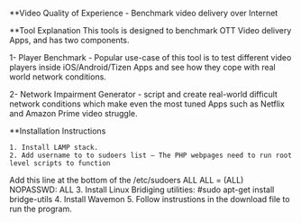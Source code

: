 **Video Quality of Experience - Benchmark video delivery over Internet

**Tool Explanation
This tools is designed to benchmark OTT Video delivery Apps, and has two components. 

1- Player Benchmark - Popular use-case of this tool is to test different video players inside iOS/Android/Tizen Apps and see how they cope with real world network conditions. 

2- Network Impairment Generator - script and create real-world difficult network conditions which make even the most tuned Apps such as Netflix and Amazon Prime video struggle.

**Installation Instructions

    1. Install LAMP stack.
    2. Add username to to sudoers list – The PHP webpages need to run root level scripts to function
Add this line at the bottom of the /etc/sudoers
ALL		ALL = (ALL) NOPASSWD: ALL
    3. Install Linux Bridiging utilities: 
#sudo apt-get install bridge-utils
    4. Install Wavemon
    5. Follow instrustions in the download file to run the program. 
